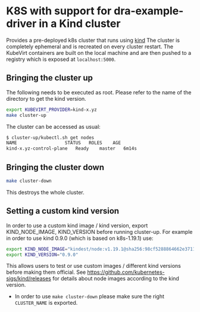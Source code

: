 # K8S with support for dra-example-driver in a Kind cluster

Provides a pre-deployed k8s cluster that runs using [kind](https://github.com/kubernetes-sigs/kind) The cluster is completely ephemeral and is recreated on every cluster restart.
The KubeVirt containers are built on the local machine and are then pushed to a registry which is exposed at
`localhost:5000`.

## Bringing the cluster up

The following needs to be executed as root. Please refer to the name of the directory to get the kind version.

```bash
export KUBEVIRT_PROVIDER=kind-x.yz
make cluster-up
```

The cluster can be accessed as usual:

```bash
$ cluster-up/kubectl.sh get nodes
NAME                  STATUS   ROLES    AGE
kind-x.yz-control-plane   Ready    master   6m14s
```

## Bringing the cluster down

```bash
make cluster-down
```

This destroys the whole cluster.

## Setting a custom kind version

In order to use a custom kind image / kind version,
export KIND_NODE_IMAGE, KIND_VERSION before running cluster-up.
For example in order to use kind 0.9.0 (which is based on k8s-1.19.1) use:
```bash
export KIND_NODE_IMAGE="kindest/node:v1.19.1@sha256:98cf5288864662e37115e362b23e4369c8c4a408f99cbc06e58ac30ddc721600"
export KIND_VERSION="0.9.0"
```
This allows users to test or use custom images / different kind versions before making them official.
See https://github.com/kubernetes-sigs/kind/releases for details about node images according to the kind version.

- In order to use `make cluster-down` please make sure the right `CLUSTER_NAME` is exported.
